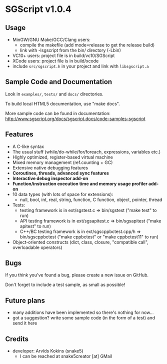 # SGScript v1.0.4

## Usage

- MinGW/GNU Make/GCC/Clang users:
    * compile the makefile (add mode=release to get the release build)
    * link with -lsgscript from the bin/ directory (-Lbin)
- VC10+ users: project file is in build/vc10/SGScript
- XCode users: project file is in build/xcode
- include ```src/sgscript.h``` in your project and link with ```libsgscript.a```

## Sample Code and Documentation

Look in ```examples/```, ```tests/``` and ```docs/``` directories.

To build local HTML5 documentation, use "make docs".

More sample code can be found in documentation: http://www.sgscript.org/docs/sgscript.docs/code-samples-sgscript

## Features

- A C-like syntax
- The usual stuff (while/do-while/for/foreach, expressions, variables etc.)
- Highly optimized, register-based virtual machine
- Mixed memory management (ref.counting + GC)
- Extensive native debugging features
- **Coroutines, threads, advanced sync features**
- **Interactive debug inspector add-on**
- **Function/instruction execution time and memory usage profiler add-on**
- 10 data types (with lots of space for extensions):
    * null, bool, int, real, string, function, C function, object, pointer, thread
- Tests:
    * testing framework is in ext/sgstest.c => bin/sgstest ("make test" to run)
    * API testing framework is in ext/sgsapitest.c => bin/sgsapitest ("make apitest" to run)
    * C++/BC testing framework is in ext/sgscppbctest.cpp/h => bin/sgscppbctest ("make cppbctest" or "make cppbctest11" to run)
- Object-oriented constructs (dict, class, closure, "compatible call", overloadable operators)

## Bugs

If you think you've found a bug, please create a new issue on GitHub.

Don't forget to include a test sample, as small as possible!

## Future plans

- many additions have been implemented so there's nothing for now...
- got a suggestion? write some sample code (in the form of a test) and send it here

## Credits

- developer: Arvīds Kokins (snake5)
    * I can be reached at snake5creator [at] GMail

